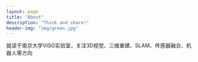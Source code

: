 ```yaml
---
layout: page
title: "About"
description: "Think and share!" 
header-img: "img/green.jpg"
---
```

就读于南京大学VISG实验室，关注3D视觉、三维重建、SLAM、传感器融合、机器人等方向





